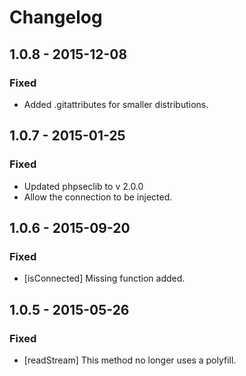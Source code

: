 # Changelog

## 1.0.8 - 2015-12-08

### Fixed

* Added .gitattributes for smaller distributions.

## 1.0.7 - 2015-01-25

### Fixed

* Updated phpseclib to v 2.0.0
* Allow the connection to be injected.

## 1.0.6 - 2015-09-20

### Fixed

* [isConnected] Missing function added.

## 1.0.5 - 2015-05-26 

### Fixed

* [readStream] This method no longer uses a polyfill.
